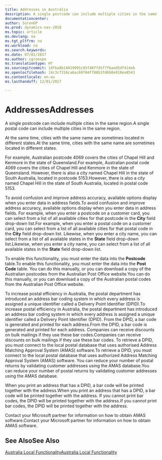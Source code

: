 ```yaml
---
title: Addresses in Australia
description: A single postcode can include multiple cities in the same region.
documentationcenter: 
author: SorenGP
ms.prod: dynamics-nav-2018
ms.topic: article
ms.devlang: na
ms.tgt_pltfrm: na
ms.workload: na
ms.search.keywords: 
ms.date: 07/01/2017
ms.author: sgroespe
ms.translationtype: HT
ms.sourcegitcommit: 1dfba8b14019991c95f40ffd5f7fbaed5df414eb
ms.openlocfilehash: 14c3cf216ca6ac69f04f788b3fd6b8e910ea8543
ms.contentlocale: en-au
ms.lasthandoff: 12/01/2017

---
```

# <a name="addresses"></a><span data-ttu-id="0cebf-103">Addresses</span><span class="sxs-lookup"><span data-stu-id="0cebf-103">Addresses</span></span>
<span data-ttu-id="0cebf-104">A single postcode can include multiple cities in the same region.</span><span class="sxs-lookup"><span data-stu-id="0cebf-104">A single postal code can include multiple cities in the same region.</span></span>  

<span data-ttu-id="0cebf-105">At the same time, cities with the same name are sometimes located in different states.</span><span class="sxs-lookup"><span data-stu-id="0cebf-105">At the same time, cities with the same name are sometimes located in different states.</span></span>  

<span data-ttu-id="0cebf-106">For example, Australian postcode 4069 covers the cities of Chapel Hill and Kenmore in the state of Queensland.</span><span class="sxs-lookup"><span data-stu-id="0cebf-106">For example, Australian postal code 4069 covers the cities of Chapel Hill and Kenmore in the state of Queensland.</span></span> <span data-ttu-id="0cebf-107">However, there is also a city named Chapel Hill in the state of South Australia, located in postcode 5153.</span><span class="sxs-lookup"><span data-stu-id="0cebf-107">However, there is also a city named Chapel Hill in the state of South Australia, located in postal code 5153.</span></span>  

<span data-ttu-id="0cebf-108">To avoid confusion and improve address accuracy, available options display when you enter data in address fields.</span><span class="sxs-lookup"><span data-stu-id="0cebf-108">To avoid confusion and improve address accuracy, available options display when you enter data in address fields.</span></span> <span data-ttu-id="0cebf-109">For example, when you enter a postcode on a customer card, you can select from a list of all available cities for that postcode in the **City** field drop-down list.</span><span class="sxs-lookup"><span data-stu-id="0cebf-109">For example, when you enter a postal code on a customer card, you can select from a list of all available cities for that postal code in the **City** field drop-down list.</span></span> <span data-ttu-id="0cebf-110">Likewise, when you enter a city name, you can select from a list of all available states in the **State** field drop-down list.</span><span class="sxs-lookup"><span data-stu-id="0cebf-110">Likewise, when you enter a city name, you can select from a list of all available states in the **State** field drop-down list.</span></span>  

<span data-ttu-id="0cebf-111">To enable this functionality, you must enter the data into the **Postcode** table.</span><span class="sxs-lookup"><span data-stu-id="0cebf-111">To enable this functionality, you must enter the data into the **Post Code** table.</span></span> <span data-ttu-id="0cebf-112">You can do this manually, or you can download a copy of the Australian postcodes from the Australian Post Office website.</span><span class="sxs-lookup"><span data-stu-id="0cebf-112">You can do this manually, or you can download a copy of the Australian postal codes from the Australian Post Office website.</span></span>  

<span data-ttu-id="0cebf-113">To increase postal efficiency in Australia, the postal department has introduced an address bar coding system in which every address is assigned a unique identifier called a Delivery Point Identifier (DPID).</span><span class="sxs-lookup"><span data-stu-id="0cebf-113">To increase postal efficiency in Australia, the postal department has introduced an address bar coding system in which every address is assigned a unique identifier called a Delivery Point Identifier (DPID).</span></span> <span data-ttu-id="0cebf-114">From the DPID, a bar code is generated and printed for each address.</span><span class="sxs-lookup"><span data-stu-id="0cebf-114">From the DPID, a bar code is generated and printed for each address.</span></span> <span data-ttu-id="0cebf-115">Companies can receive discounts on bulk mailings if they use these bar codes.</span><span class="sxs-lookup"><span data-stu-id="0cebf-115">Companies can receive discounts on bulk mailings if they use these bar codes.</span></span> <span data-ttu-id="0cebf-116">To retrieve a DPID, you must connect to the local postal database that uses authorised Address Matching Approval System (AMAS) software.</span><span class="sxs-lookup"><span data-stu-id="0cebf-116">To retrieve a DPID, you must connect to the local postal database that uses authorized Address Matching Approval System (AMAS) software.</span></span> <span data-ttu-id="0cebf-117">You can reduce your number of postal returns by validating customer addresses using the AMAS database.</span><span class="sxs-lookup"><span data-stu-id="0cebf-117">You can reduce your number of postal returns by validating customer addresses using the AMAS database.</span></span>  

<span data-ttu-id="0cebf-118">When you print an address that has a DPID, a bar code will be printed together with the address.</span><span class="sxs-lookup"><span data-stu-id="0cebf-118">When you print an address that has a DPID, a bar code will be printed together with the address.</span></span> <span data-ttu-id="0cebf-119">If you cannot print bar codes, the DPID will be printed together with the address.</span><span class="sxs-lookup"><span data-stu-id="0cebf-119">If you cannot print bar codes, the DPID will be printed together with the address.</span></span>  

<span data-ttu-id="0cebf-120">Contact your Microsoft partner for information on how to obtain AMAS software.</span><span class="sxs-lookup"><span data-stu-id="0cebf-120">Contact your Microsoft partner for information on how to obtain AMAS software.</span></span>  

## <a name="see-also"></a><span data-ttu-id="0cebf-121">See Also</span><span class="sxs-lookup"><span data-stu-id="0cebf-121">See Also</span></span>  
 [<span data-ttu-id="0cebf-122">Australia Local Functionality</span><span class="sxs-lookup"><span data-stu-id="0cebf-122">Australia Local Functionality</span></span>](australia-local-functionality.md)

